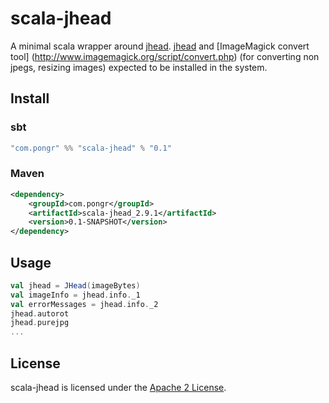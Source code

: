# scala-jhead

A minimal scala wrapper around [jhead](http://www.sentex.net/~mwandel/jhead/). [jhead](http://www.sentex.net/~mwandel/jhead/) and [ImageMagick convert tool] (http://www.imagemagick.org/script/convert.php) (for converting non jpegs, resizing images) expected to be installed in the system.


## Install

### sbt
```scala
"com.pongr" %% "scala-jhead" % "0.1"
```

### Maven

```xml
<dependency>
    <groupId>com.pongr</groupId>
    <artifactId>scala-jhead_2.9.1</artifactId>
    <version>0.1-SNAPSHOT</version>
</dependency>
```
## Usage

```scala
val jhead = JHead(imageBytes)
val imageInfo = jhead.info._1
val errorMessages = jhead.info._2
jhead.autorot
jhead.purejpg
...
```

## License

scala-jhead is licensed under the [Apache 2 License](http://www.apache.org/licenses/LICENSE-2.0.txt).
